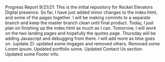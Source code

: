 Progress Report
9/21/21: 
This is the initial repository for Rocket Elevators Digital presence.  So far, I have just added minor changes to the index.html, and some of the pages together. I will be making commits to a separate branch and keep the master branch clean until final product. 
Today, I just plan on finishing up the index.html as much as I can. Tomorrow, I will work on the two landing pages and hopefully the quotes page. Thursday will be adding Javascript and debugging from there. I will add more as time goes on.
(update 2): updated some imgages and removed others. Removed some Lorem ipsum. 
Updated portfolio some. Updated Contact Us section. Updated some Footer info.
